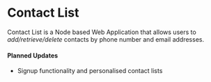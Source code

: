 # **Contact List**
Contact List is a Node based Web Application that allows users to _add/retrieve/delete_ contacts by phone number and email addresses.

#### Planned Updates
* Signup functionality and personalised contact lists
